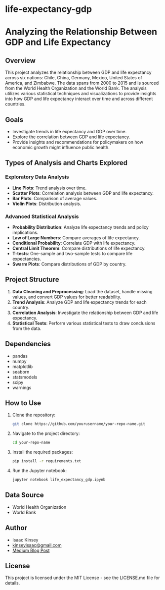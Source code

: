 # life-expectancy-gdp
# Analyzing the Relationship Between GDP and Life Expectancy

## Overview
This project analyzes the relationship between GDP and life expectancy across six nations: Chile, China, Germany, Mexico, United States of America, and Zimbabwe. The data spans from 2000 to 2015 and is sourced from the World Health Organization and the World Bank. The analysis utilizes various statistical techniques and visualizations to provide insights into how GDP and life expectancy interact over time and across different countries.

## Goals
- Investigate trends in life expectancy and GDP over time.
- Explore the correlation between GDP and life expectancy.
- Provide insights and recommendations for policymakers on how economic growth might influence public health.

## Types of Analysis and Charts Explored
### Exploratory Data Analysis
- **Line Plots**: Trend analysis over time.
- **Scatter Plots**: Correlation analysis between GDP and life expectancy.
- **Bar Plots**: Comparison of average values.
- **Violin Plots**: Distribution analysis.

### Advanced Statistical Analysis
- **Probability Distribution**: Analyze life expectancy trends and policy implications.
- **Law of Large Numbers**: Compare averages of life expectancy.
- **Conditional Probability**: Correlate GDP with life expectancy.
- **Central Limit Theorem**: Compare distributions of life expectancy.
- **T-tests**: One-sample and two-sample tests to compare life expectancies.
- **Swarm Plots**: Compare distributions of GDP by country.

## Project Structure
1. **Data Cleaning and Preprocessing**: Load the dataset, handle missing values, and convert GDP values for better readability.
2. **Trend Analysis**: Analyze GDP and life expectancy trends for each country.
3. **Correlation Analysis**: Investigate the relationship between GDP and life expectancy.
4. **Statistical Tests**: Perform various statistical tests to draw conclusions from the data.

## Dependencies
- pandas
- numpy
- matplotlib
- seaborn
- statsmodels
- scipy
- warnings

## How to Use
1. Clone the repository:
    ```bash
    git clone https://github.com/yourusername/your-repo-name.git
    ```
2. Navigate to the project directory:
    ```bash
    cd your-repo-name
    ```
3. Install the required packages:
    ```bash
    pip install -r requirements.txt
    ```
4. Run the Jupyter notebook:
    ```bash
    jupyter notebook life_expectancy_gdp.ipynb
    ```

## Data Source
- World Health Organization
- World Bank

## Author
- Isaac Kinsey
- kinseyisaac@gmail.com
- [Medium Blog Post](https://medium.com/@kinseyisaac/unveiling-the-connection-between-gdp-and-life-expectancy-insights-from-six-nations-9a5c055b7ec4)

## License
This project is licensed under the MIT License - see the LICENSE.md file for details.
